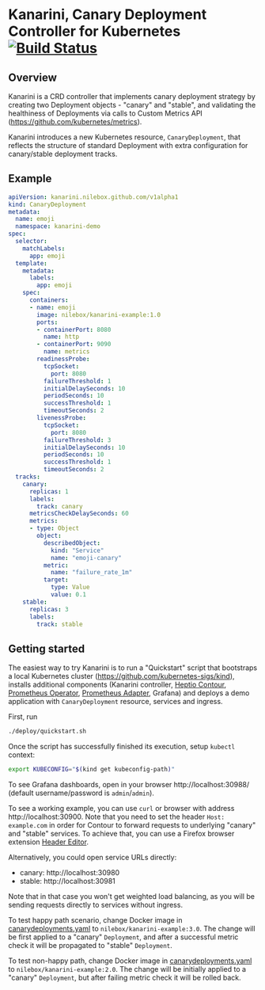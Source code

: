 # Kanarini, Canary Deployment Controller for Kubernetes [![Build Status](https://travis-ci.com/nilebox/kanarini.svg?branch=master)](https://travis-ci.com/nilebox/kanarini)

## Overview

Kanarini is a CRD controller that implements canary deployment strategy by
creating two Deployment objects - "canary" and "stable", and validating the
healthiness of Deployments via calls to Custom Metrics API (https://github.com/kubernetes/metrics).

Kanarini introduces a new Kubernetes resource, `CanaryDeployment`, that reflects
the structure of standard Deployment with extra configuration for canary/stable
deployment tracks.

## Example

```yaml
apiVersion: kanarini.nilebox.github.com/v1alpha1
kind: CanaryDeployment
metadata:
  name: emoji
  namespace: kanarini-demo
spec:
  selector:
    matchLabels:
      app: emoji
  template:
    metadata:
      labels:
        app: emoji
    spec:
      containers:
      - name: emoji
        image: nilebox/kanarini-example:1.0
        ports:
        - containerPort: 8080
          name: http
        - containerPort: 9090
          name: metrics
        readinessProbe:
          tcpSocket:
            port: 8080
          failureThreshold: 1
          initialDelaySeconds: 10
          periodSeconds: 10
          successThreshold: 1
          timeoutSeconds: 2
        livenessProbe:
          tcpSocket:
            port: 8080
          failureThreshold: 3
          initialDelaySeconds: 10
          periodSeconds: 10
          successThreshold: 1
          timeoutSeconds: 2
  tracks:
    canary:
      replicas: 1
      labels:
        track: canary
      metricsCheckDelaySeconds: 60
      metrics:
      - type: Object
        object:
          describedObject:
            kind: "Service"
            name: "emoji-canary"
          metric:
            name: "failure_rate_1m"
          target:
            type: Value
            value: 0.1
    stable:
      replicas: 3
      labels:
        track: stable
```

## Getting started

The easiest way to try Kanarini is to run a "Quickstart" script that bootstraps
a local Kubernetes cluster (https://github.com/kubernetes-sigs/kind), installs
additional components (Kanarini controller, 
[Heptio Contour](https://github.com/heptio/contour), [Prometheus Operator](https://github.com/coreos/prometheus-operator),
[Prometheus Adapter](https://github.com/DirectXMan12/k8s-prometheus-adapter), Grafana)
and deploys a demo application with `CanaryDeployment` resource, services and ingress.

First, run
```bash
./deploy/quickstart.sh
```

Once the script has successfully finished its execution, setup `kubectl` context:
```bash
export KUBECONFIG="$(kind get kubeconfig-path)"
```

To see Grafana dashboards, open in your browser http://localhost:30988/ 
(default username/password is `admin`/`admin`).

To see a working example, you can use `curl` or browser with address http://localhost:30900.
Note that you need to set the header `Host: example.com` in order for Contour
to forward requests to underlying "canary" and "stable" services. To achieve that,
you can use a Firefox browser extension [Header Editor](https://addons.mozilla.org/en-US/firefox/addon/header-editor/).

Alternatively, you could open service URLs directly:
- canary: http://localhost:30980
- stable: http://localhost:30981

Note that in that case you won't get weighted load balancing, as you will be sending 
requests directly to services without ingress.

To test happy path scenario, change Docker image in 
[canarydeployments.yaml](https://github.com/nilebox/kanarini/blob/master/deploy/kanarini-demo/canarydeployments.yaml)
to `nilebox/kanarini-example:3.0`. The change will be first applied to a "canary"
`Deployment`, and after a successful metric check it will be propagated to "stable" `Deployment`.

To test non-happy path, change Docker image in 
[canarydeployments.yaml](https://github.com/nilebox/kanarini/blob/master/deploy/kanarini-demo/canarydeployments.yaml)
to `nilebox/kanarini-example:2.0`. The change will be initially applied to a "canary"
`Deployment`, but after failing metric check it will be rolled back.
